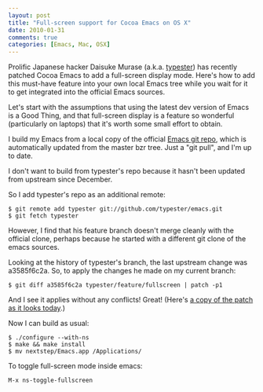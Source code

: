 ```yaml
---
layout: post
title: "Full-screen support for Cocoa Emacs on OS X"
date: 2010-01-31
comments: true
categories: [Emacs, Mac, OSX]
---
```


Prolific Japanese hacker Daisuke Murase (a.k.a. <a href="http://github.com/typester">typester</a>) has recently patched Cocoa Emacs to add a full-screen display mode. Here's how to add this must-have feature into your own local Emacs tree while you wait for it to get integrated into the official Emacs sources.

<!-- more -->

Let's start with the assumptions that using the latest dev version of Emacs is a Good Thing, and that full-screen display is a feature so wonderful (particularly on laptops) that it's worth some small effort to obtain.

I build my Emacs from a local copy of the official <a href="http://repo.or.cz/r/emacs.git">Emacs git repo</a>, which is automatically updated from the master bzr tree. Just a "git pull", and I'm up to date.

I don't want to build from typester's repo because it hasn't been updated from upstream since December.

So I add typester's repo as an additional remote:

```
$ git remote add typester git://github.com/typester/emacs.git
$ git fetch typester
```

However, I find that his feature branch doesn't merge cleanly with the official clone, perhaps because he started with a different git clone of the emacs sources.

Looking at the history of typester's branch, the last upstream change was a3585f6c2a. So, to apply the changes he made on my current branch:

```
$ git diff a3585f6c2a typester/feature/fullscreen | patch -p1
```

And I see it applies without any conflicts! Great! (Here's <a href="http://gist.github.com/291150">a copy of the patch as it looks today</a>.)

Now I can build as usual:

```
$ ./configure --with-ns
$ make && make install
$ mv nextstep/Emacs.app /Applications/
```

To toggle full-screen mode inside emacs:

```
M-x ns-toggle-fullscreen
```

